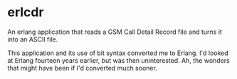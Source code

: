 erlcdr
======

An erlang application that reads a GSM Call Detail Record file and turns it into an ASCII file.

This application and its use of bit syntax converted me to Erlang. I'd looked at Erlang fourteen  years
earlier, but was then uninterested. Ah, the wonders that might have been if I'd converted much sooner.

